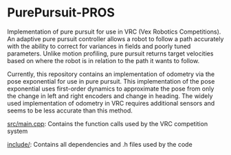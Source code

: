 # PurePursuit-PROS

Implementation of pure pursuit for use in VRC (Vex Robotics Competitions). An adaptive pure pursuit controller allows a robot to follow a path accurately with the ability to correct for variances in fields and poorly tuned parameters. Unlike motion profiling, pure pursuit returns target velocities based on where the robot is in relation to the path it wants to follow.

Currently, this repository contains an implementation of odometry via the pose exponential for use in pure pursuit. This implementation of the pose exponential uses first-order dynamics to approximate the pose from only the change in left and right encoders and change in heading. The widely used implementation of odometry in VRC requires additional sensors and seems to be less accurate than this method.  

[src/main.cpp](https://github.com/Palladas18/PurePursuit-PROS/blob/main/src/main.cpp): Contains the function calls used by the VRC competition system

[include/](https://github.com/Palladas18/PurePursuit-PROS/tree/main/include): Contains all dependencies and .h files used by the code
